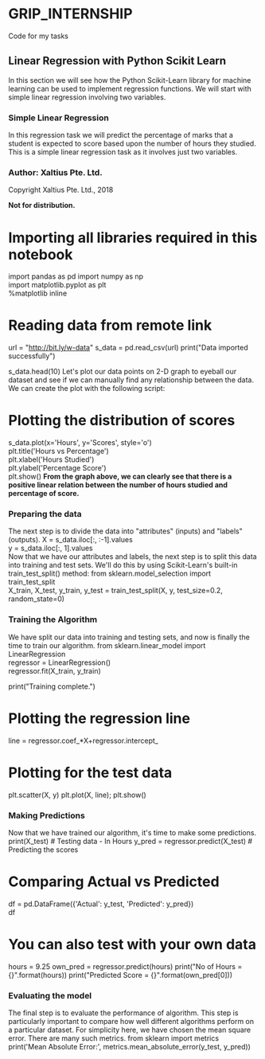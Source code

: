 # GRIP_INTERNSHIP
Code for my tasks
## **Linear Regression with Python Scikit Learn**
In this section we will see how the Python Scikit-Learn library for machine learning can be used to implement regression functions. We will start with simple linear regression involving two variables.

### **Simple Linear Regression**
In this regression task we will predict the percentage of marks that a student is expected to score based upon the number of hours they studied. This is a simple linear regression task as it involves just two variables.
### Author: Xaltius Pte. Ltd.
Copyright Xaltius Pte. Ltd., 2018

**Not for distribution.**
# Importing all libraries required in this notebook
import pandas as pd
import numpy as np  
import matplotlib.pyplot as plt  
%matplotlib inline
# Reading data from remote link
url = "http://bit.ly/w-data"
s_data = pd.read_csv(url)
print("Data imported successfully")

s_data.head(10)
Let's plot our data points on 2-D graph to eyeball our dataset and see if we can manually find any relationship between the data. We can create the plot with the following script:
# Plotting the distribution of scores
s_data.plot(x='Hours', y='Scores', style='o')  
plt.title('Hours vs Percentage')  
plt.xlabel('Hours Studied')  
plt.ylabel('Percentage Score')  
plt.show()
**From the graph above, we can clearly see that there is a positive linear relation between the number of hours studied and percentage of score.**
### **Preparing the data**

The next step is to divide the data into "attributes" (inputs) and "labels" (outputs).
X = s_data.iloc[:, :-1].values  
y = s_data.iloc[:, 1].values  
Now that we have our attributes and labels, the next step is to split this data into training and test sets. We'll do this by using Scikit-Learn's built-in train_test_split() method:
from sklearn.model_selection import train_test_split  
X_train, X_test, y_train, y_test = train_test_split(X, y, 
                            test_size=0.2, random_state=0) 
### **Training the Algorithm**
We have split our data into training and testing sets, and now is finally the time to train our algorithm. 
from sklearn.linear_model import LinearRegression  
regressor = LinearRegression()  
regressor.fit(X_train, y_train) 

print("Training complete.")
# Plotting the regression line
line = regressor.coef_*X+regressor.intercept_

# Plotting for the test data
plt.scatter(X, y)
plt.plot(X, line);
plt.show()
### **Making Predictions**
Now that we have trained our algorithm, it's time to make some predictions.
print(X_test) # Testing data - In Hours
y_pred = regressor.predict(X_test) # Predicting the scores
# Comparing Actual vs Predicted
df = pd.DataFrame({'Actual': y_test, 'Predicted': y_pred})  
df 
# You can also test with your own data
hours = 9.25
own_pred = regressor.predict(hours)
print("No of Hours = {}".format(hours))
print("Predicted Score = {}".format(own_pred[0]))
### **Evaluating the model**

The final step is to evaluate the performance of algorithm. This step is particularly important to compare how well different algorithms perform on a particular dataset. For simplicity here, we have chosen the mean square error. There are many such metrics.
from sklearn import metrics  
print('Mean Absolute Error:', 
      metrics.mean_absolute_error(y_test, y_pred)) 
